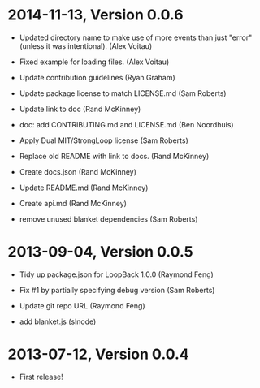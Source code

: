 2014-11-13, Version 0.0.6
=========================

 * Updated directory name to make use of more events than just "error" (unless it was intentional). (Alex Voitau)

 * Fixed example for loading files. (Alex Voitau)

 * Update contribution guidelines (Ryan Graham)

 * Update package license to match LICENSE.md (Sam Roberts)

 * Update link to doc (Rand McKinney)

 * doc: add CONTRIBUTING.md and LICENSE.md (Ben Noordhuis)

 * Apply Dual MIT/StrongLoop license (Sam Roberts)

 * Replace old README with link to docs. (Rand McKinney)

 * Create docs.json (Rand McKinney)

 * Update README.md (Rand McKinney)

 * Create api.md (Rand McKinney)

 * remove unused blanket dependencies (Sam Roberts)


2013-09-04, Version 0.0.5
=========================

 * Tidy up package.json for LoopBack 1.0.0 (Raymond Feng)

 * Fix #1 by partially specifying debug version (Sam Roberts)

 * Update git repo URL (Raymond Feng)

 * add blanket.js (slnode)


2013-07-12, Version 0.0.4
=========================

 * First release!

